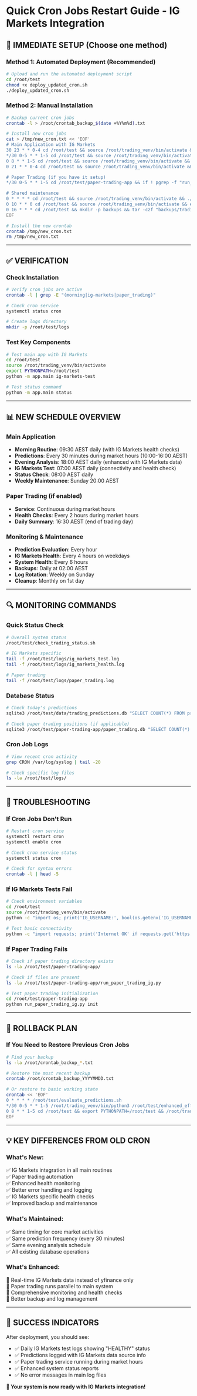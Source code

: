 # Quick Cron Jobs Restart Guide - IG Markets Integration

## 🚀 **IMMEDIATE SETUP** (Choose one method)

### **Method 1: Automated Deployment (Recommended)**
```bash
# Upload and run the automated deployment script
cd /root/test
chmod +x deploy_updated_cron.sh
./deploy_updated_cron.sh
```

### **Method 2: Manual Installation**
```bash
# Backup current cron jobs
crontab -l > /root/crontab_backup_$(date +%Y%m%d).txt

# Install new cron jobs
cat > /tmp/new_cron.txt << 'EOF'
# Main Application with IG Markets
30 23 * * 0-4 cd /root/test && source /root/trading_venv/bin/activate && export PYTHONPATH=/root/test && python -m app.main morning >> /root/test/logs/morning_ig_markets.log 2>&1
*/30 0-5 * * 1-5 cd /root/test && source /root/trading_venv/bin/activate && export PYTHONPATH=/root/test && python enhanced_efficient_system.py >> /root/test/logs/predictions_ig_markets.log 2>&1
0 8 * * 1-5 cd /root/test && source /root/trading_venv/bin/activate && export PYTHONPATH=/root/test && python -m app.main evening >> /root/test/logs/evening_ig_markets.log 2>&1
0 21 * * 0-4 cd /root/test && source /root/trading_venv/bin/activate && export PYTHONPATH=/root/test && python -m app.main ig-markets-test >> /root/test/logs/ig_markets_test.log 2>&1

# Paper Trading (if you have it setup)
*/30 0-5 * * 1-5 cd /root/test/paper-trading-app && if ! pgrep -f "run_paper_trading_ig.py service" > /dev/null; then source ./paper_trading_venv/bin/activate 2>/dev/null || source /root/trading_venv/bin/activate; python run_paper_trading_ig.py service >> /root/test/logs/paper_trading.log 2>&1 & fi

# Shared maintenance
0 * * * * cd /root/test && source /root/trading_venv/bin/activate && ./evaluate_predictions.sh >> /root/test/logs/prediction_evaluation.log 2>&1
0 10 * * 0 cd /root/test && source /root/trading_venv/bin/activate && export PYTHONPATH=/root/test && python -m app.main weekly >> /root/test/logs/weekly_maintenance.log 2>&1
0 16 * * * cd /root/test && mkdir -p backups && tar -czf "backups/trading_backup_$(date +\%Y\%m\%d).tar.gz" data/ logs/ 2>/dev/null
EOF

# Install the new crontab
crontab /tmp/new_cron.txt
rm /tmp/new_cron.txt
```

---

## ✅ **VERIFICATION**

### Check Installation
```bash
# Verify cron jobs are active
crontab -l | grep -E "(morning|ig-markets|paper_trading)"

# Check cron service
systemctl status cron

# Create logs directory
mkdir -p /root/test/logs
```

### Test Key Components
```bash
# Test main app with IG Markets
cd /root/test
source /root/trading_venv/bin/activate
export PYTHONPATH=/root/test
python -m app.main ig-markets-test

# Test status command
python -m app.main status
```

---

## 📊 **NEW SCHEDULE OVERVIEW**

### **Main Application**
- **Morning Routine**: 09:30 AEST daily (with IG Markets health checks)
- **Predictions**: Every 30 minutes during market hours (10:00-16:00 AEST) 
- **Evening Analysis**: 18:00 AEST daily (enhanced with IG Markets data)
- **IG Markets Test**: 07:00 AEST daily (connectivity and health check)
- **Status Check**: 08:00 AEST daily
- **Weekly Maintenance**: Sunday 20:00 AEST

### **Paper Trading (if enabled)**
- **Service**: Continuous during market hours
- **Health Checks**: Every 2 hours during market hours
- **Daily Summary**: 16:30 AEST (end of trading day)

### **Monitoring & Maintenance**
- **Prediction Evaluation**: Every hour
- **IG Markets Health**: Every 4 hours on weekdays
- **System Health**: Every 6 hours
- **Backups**: Daily at 02:00 AEST
- **Log Rotation**: Weekly on Sunday
- **Cleanup**: Monthly on 1st day

---

## 🔍 **MONITORING COMMANDS**

### Quick Status Check
```bash
# Overall system status
/root/test/check_trading_status.sh

# IG Markets specific
tail -f /root/test/logs/ig_markets_test.log
tail -f /root/test/logs/ig_markets_health.log

# Paper trading
tail -f /root/test/logs/paper_trading.log
```

### Database Status
```bash
# Check today's predictions
sqlite3 /root/test/data/trading_predictions.db "SELECT COUNT(*) FROM predictions WHERE DATE(prediction_timestamp) = DATE('now');"

# Check paper trading positions (if applicable)
sqlite3 /root/test/paper-trading-app/paper_trading.db "SELECT COUNT(*) FROM enhanced_positions WHERE status='OPEN';" 2>/dev/null || echo "No paper trading DB"
```

### Cron Job Logs
```bash
# View recent cron activity
grep CRON /var/log/syslog | tail -20

# Check specific log files
ls -la /root/test/logs/
```

---

## 🚨 **TROUBLESHOOTING**

### If Cron Jobs Don't Run
```bash
# Restart cron service
systemctl restart cron
systemctl enable cron

# Check cron service status
systemctl status cron

# Check for syntax errors
crontab -l | head -5
```

### If IG Markets Tests Fail
```bash
# Check environment variables
cd /root/test
source /root/trading_venv/bin/activate
python -c "import os; print('IG_USERNAME:', bool(os.getenv('IG_USERNAME'))); print('IG_API_KEY:', bool(os.getenv('IG_API_KEY')))"

# Test basic connectivity
python -c "import requests; print('Internet OK' if requests.get('https://api.github.com').status_code == 200 else 'Internet Issue')"
```

### If Paper Trading Fails
```bash
# Check if paper trading directory exists
ls -la /root/test/paper-trading-app/

# Check if files are present
ls -la /root/test/paper-trading-app/run_paper_trading_ig.py

# Test paper trading initialization
cd /root/test/paper-trading-app
python run_paper_trading_ig.py init
```

---

## 🔄 **ROLLBACK PLAN**

### If You Need to Restore Previous Cron Jobs
```bash
# Find your backup
ls -la /root/crontab_backup_*.txt

# Restore the most recent backup
crontab /root/crontab_backup_YYYYMMDD.txt

# Or restore to basic working state
crontab << 'EOF'
0 * * * * /root/test/evaluate_predictions.sh
*/30 0-5 * * 1-5 /root/trading_venv/bin/python3 /root/test/enhanced_efficient_system.py >> /root/test/cron_prediction.log 2>&1
0 8 * * 1-5 cd /root/test && export PYTHONPATH=/root/test && /root/trading_venv/bin/python3 ./enhanced_ml_system/analyzers/enhanced_evening_analyzer_with_ml.py >> /root/test/logs/evening_ml_training.log 2>&1
EOF
```

---

## 💡 **KEY DIFFERENCES FROM OLD CRON**

### **What's New:**
✅ IG Markets integration in all main routines  
✅ Paper trading automation  
✅ Enhanced health monitoring  
✅ Better error handling and logging  
✅ IG Markets specific health checks  
✅ Improved backup and maintenance  

### **What's Maintained:**
✅ Same timing for core market activities  
✅ Same prediction frequency (every 30 minutes)  
✅ Same evening analysis schedule  
✅ All existing database operations  

### **What's Enhanced:**
🚀 Real-time IG Markets data instead of yfinance only  
🚀 Paper trading runs parallel to main system  
🚀 Comprehensive monitoring and health checks  
🚀 Better backup and log management  

---

## 🎯 **SUCCESS INDICATORS**

After deployment, you should see:
- ✅ Daily IG Markets test logs showing "HEALTHY" status
- ✅ Predictions logged with IG Markets data source info
- ✅ Paper trading service running during market hours
- ✅ Enhanced system status reports
- ✅ No error messages in main log files

**🚀 Your system is now ready with IG Markets integration!**
